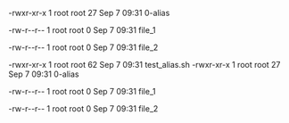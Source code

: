 -rwxr-xr-x 1 root root 27 Sep  7 09:31 0-alias

-rw-r--r-- 1 root root  0 Sep  7 09:31 file_1

-rw-r--r-- 1 root root  0 Sep  7 09:31 file_2

-rwxr-xr-x 1 root root 62 Sep  7 09:31 test_alias.sh
-rwxr-xr-x 1 root root 27 Sep  7 09:31 0-alias

-rw-r--r-- 1 root root  0 Sep  7 09:31 file_1

-rw-r--r-- 1 root root  0 Sep  7 09:31 file_2

